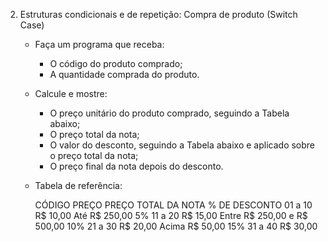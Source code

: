 2. Estruturas condicionais e de repetição: Compra de produto (Switch Case)
    - Faça um programa que receba:
        - O código do produto comprado;
        - A quantidade comprada do produto.

    - Calcule e mostre:
        - O preço unitário do produto comprado, seguindo a Tabela abaixo;
        - O preço total da nota;
        - O valor do desconto, seguindo a Tabela abaixo e aplicado sobre o preço total da nota;
        - O preço final da nota depois do desconto.

    - Tabela de referência:

        CÓDIGO      PREÇO       PREÇO TOTAL DA NOTA             % DE DESCONTO
        01 a 10     R$ 10,00    Até   R$ 250,00                 5%
        11 a 20     R$ 15,00    Entre R$ 250,00 e R$ 500,00     10%
        21 a 30     R$ 20,00    Acima R$ 50,00                  15%
        31 a 40     R$ 30,00
